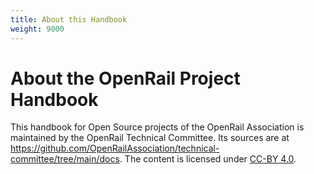 ```yaml
---
title: About this Handbook
weight: 9000
---
```


# About the OpenRail Project Handbook

This handbook for Open Source projects of the OpenRail Association is maintained by the OpenRail Technical Committee. Its sources are at https://github.com/OpenRailAssociation/technical-committee/tree/main/docs. The content is licensed under [CC-BY 4.0](https://github.com/OpenRailAssociation/technical-committee/blob/main/LICENSE).
